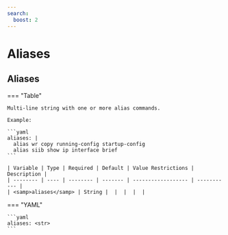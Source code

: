 ```yaml
---
search:
  boost: 2
---
```


# Aliases
## Aliases

=== "Table"

    Multi-line string with one or more alias commands.

    Example:

    ```yaml
    aliases: |
      alias wr copy running-config startup-config
      alias siib show ip interface brief
    ```

    | Variable | Type | Required | Default | Value Restrictions | Description |
    | -------- | ---- | -------- | ------- | ------------------ | ----------- |
    | <samp>aliases</samp> | String |  |  |  |  |

=== "YAML"

    ```yaml
    aliases: <str>
    ```
